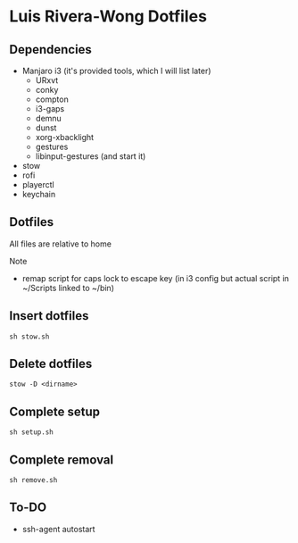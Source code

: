 # Luis Rivera-Wong Dotfiles

## Dependencies
- Manjaro i3 (it's provided tools, which I will list later)
    - URxvt
    - conky
    - compton
    - i3-gaps
    - demnu
    - dunst
    - xorg-xbacklight
    - gestures
    - libinput-gestures (and start it)
- stow
- rofi
- playerctl
- keychain

## Dotfiles
All files are relative to home

Note
- remap script for caps lock to escape key (in i3 config but actual script in ~/Scripts linked to ~/bin)

## Insert dotfiles
`sh stow.sh`

## Delete dotfiles
`stow -D <dirname>`

## Complete setup
`sh setup.sh`

## Complete removal
`sh remove.sh`

## To-DO

- ssh-agent autostart
